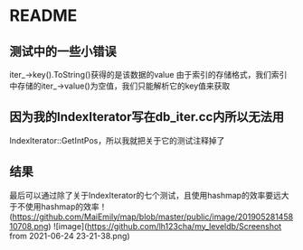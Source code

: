# README
## 测试中的一些小错误
iter_->key().ToString()获得的是该数据的value
由于索引的存储格式，我们索引中存储的iter_->value()为空值，我们只能解析它的key值来获取
## 因为我的IndexIterator写在db_iter.cc内所以无法用
IndexIterator::GetIntPos，所以我就把关于它的测试注释掉了
## 结果 

最后可以通过除了关于IndexIterator的七个测试，且使用hashmap的效率要远大于不使用hashmap的效率！ 
(https://github.com/MaiEmily/map/blob/master/public/image/20190528145810708.png)
 ![image](https://github.com/lh123cha/my_leveldb/Screenshot from 2021-06-24 23-21-38.png)
